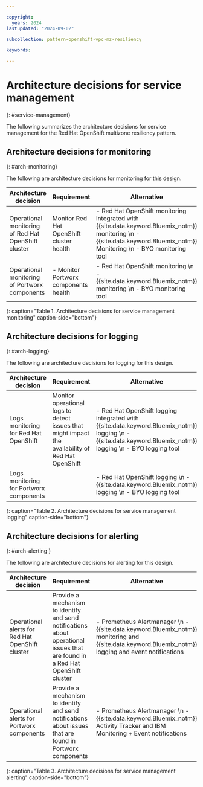```yaml
---

copyright:
  years: 2024
lastupdated: "2024-09-02"

subcollection: pattern-openshift-vpc-mz-resiliency

keywords:

---
```


# Architecture decisions for service management
{: #service-management}

The following summarizes the architecture decisions for service management for the Red Hat OpenShift multizone resiliency pattern.


## Architecture decisions for monitoring 
{: #arch-monitoring}

The following are architecture decisions for monitoring for this design.

| Architecture decision | Requirement | Alternative | Decision | Rationale |
| -------------- | -------------- | -------------- | -------------- | -------------- |
| Operational monitoring of Red Hat OpenShift cluster        | Monitor Red Hat OpenShift cluster health                                                                           | - Red Hat OpenShift monitoring integrated with {{site.data.keyword.Bluemix_notm}} monitoring \n - {{site.data.keyword.Bluemix_notm}} Monitoring \n - BYO monitoring tool | Red Hat OpenShift monitoring integrated with {{site.data.keyword.Bluemix_notm}} monitoring | Red Hat OpenShift monitoring can also be used to monitor Portworx. For an overall solution, it should be integrated with {{site.data.keyword.Bluemix_notm}} monitoring. |
| Operational monitoring of Portworx components | - Monitor Portworx components health                                                                    | - Red Hat OpenShift monitoring \n - {{site.data.keyword.Bluemix_notm}} monitoring \n - BYO monitoring tool                                      | Red Hat OpenShift monitoring                                      | Portworx monitoring requires Red Hat OpenShift monitoring for Prometheus                                                                         |
{: caption="Table 1. Architecture decisions for service management monitoring" caption-side="bottom"}

## Architecture decisions for logging 
{: #arch-logging}

The following are architecture decisions for logging for this design.

| Architecture decision | Requirement | Alternative | Decision | Rationale |
| -------------- | -------------- | -------------- | -------------- | -------------- |
| Logs monitoring for Red Hat OpenShift                      | Monitor operational logs to detect issues that might impact the availability of Red Hat OpenShift                  | -  Red Hat OpenShift logging integrated with {{site.data.keyword.Bluemix_notm}} logging \n - {{site.data.keyword.Bluemix_notm}} logging \n - BYO logging tool             | Red Hat OpenShift logging integrated with {{site.data.keyword.Bluemix_notm}} logging       | Red Hat OpenShift logging can also be used for Portworx. For an overall solution, it should be integrated with {{site.data.keyword.Bluemix_notm}} logging.              |
| Logs monitoring for Portworx components       |                                                                                                         | - Red Hat OpenShift logging \n - {{site.data.keyword.Bluemix_notm}} logging \n - BYO logging tool                                               | Red Hat OpenShift logging                                         | On {{site.data.keyword.Bluemix_notm}}, Portworx logging requires Red Hat OpenShift logging tools                                                                        |
{: caption="Table 2. Architecture decisions for service management logging" caption-side="bottom"}

## Architecture decisions for alerting 
{: #arch-alerting }

The following are architecture decisions for alerting for this design.

| Architecture decision | Requirement | Alternative | Decision | Rationale |
| -------------- | -------------- | -------------- | -------------- | -------------- |
 | Operational alerts for Red Hat OpenShift cluster           | Provide a mechanism to identify and send notifications about operational issues that are found in a Red Hat OpenShift cluster | - Prometheus Alertmanager \n - {{site.data.keyword.Bluemix_notm}} monitoring and {{site.data.keyword.Bluemix_notm}} logging and event notifications              | Prometheus Alertmanager                                   | Prometheus Alertmanager can be used for Portworx components                                                                            |
| Operational alerts for Portworx components    | Provide a mechanism to identify and send notifications about issues that are found in Portworx components      | - Prometheus Alertmanager \n - {{site.data.keyword.Bluemix_notm}} Activity Tracker and IBM Monitoring +  Event notifications           | Prometheus Alertmanager                                   | Portworx alerting solution is based on Prometheus Alertmanager                                                                         |
{: caption="Table 3. Architecture decisions for service management alerting" caption-side="bottom"}
